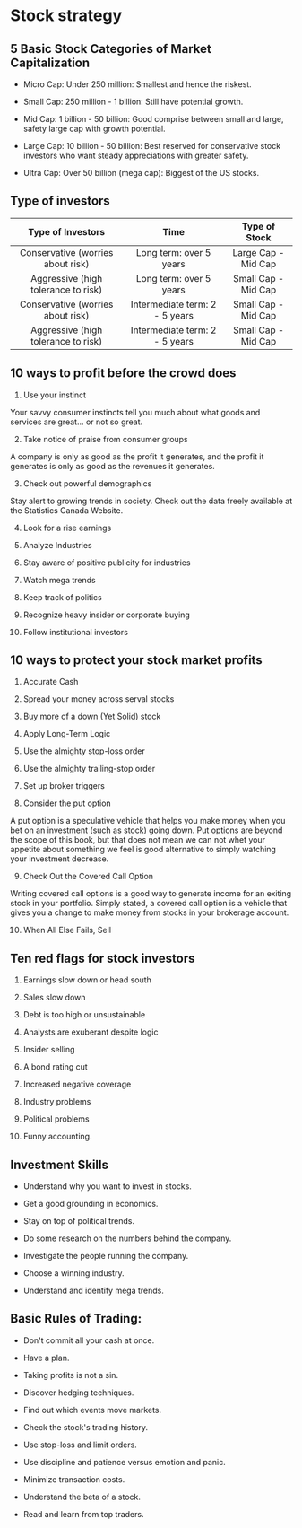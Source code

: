 # Stock strategy

## 5 Basic Stock Categories of Market Capitalization

* Micro Cap: Under 250 million: Smallest and hence the riskest.

* Small Cap: 250 million - 1 billion: Still have potential growth.

* Mid Cap: 1 billion - 50 billion: Good comprise between small and large, safety large cap with growth potential.

* Large Cap: 10 billion - 50 billion: Best reserved for conservative stock investors who want steady appreciations with greater safety.

* Ultra Cap: Over 50 billion (mega cap): Biggest of the US stocks.

## Type of investors

| Type of Investors   | Time            | Type of Stock   |
| :-----------------: | :-------------: | :-------------: |
| Conservative (worries about risk) | Long term: over 5 years  | Large Cap - Mid Cap |
| Aggressive (high tolerance to risk) | Long term: over 5 years | Small Cap - Mid Cap |
| Conservative (worries about risk) | Intermediate term: 2 - 5 years | Small Cap - Mid Cap |
| Aggressive (high tolerance to risk) | Intermediate term: 2 - 5 years | Small Cap - Mid Cap |

## 10 ways to profit before the crowd does

1. Use your instinct

Your savvy consumer instincts tell you much about what goods and services are great... or not so great.

2. Take notice of praise from consumer groups

A company is only as good as the profit it generates, and the profit it generates is only as good as the revenues it generates.

3. Check out powerful demographics

Stay alert to growing trends in society. Check out the data freely available at the Statistics Canada Website.

4. Look for a rise earnings

5. Analyze Industries

6. Stay aware of positive publicity for industries

7. Watch mega trends

8. Keep track of politics

9. Recognize heavy insider or corporate buying

10. Follow institutional investors

## 10 ways to protect your stock market profits

1.  Accurate Cash

2. Spread your money across serval stocks

3. Buy more of a down (Yet Solid) stock

4. Apply Long-Term Logic

5. Use the almighty stop-loss order

6. Use the almighty trailing-stop order

7. Set up broker triggers

8. Consider the put option

A put option is a speculative vehicle that helps you make money when you bet on an investment (such as stock) going down. Put options are beyond the scope of this book, but that does not mean we can not whet your appetite about something we feel is good alternative to simply watching your investment decrease.

9. Check Out the Covered Call Option

Writing covered call options is a good way to generate income for an exiting stock in your portfolio. Simply stated, a covered call option is a vehicle that gives you a change to make money from stocks in your brokerage account.

10. When All Else Fails, Sell

## Ten red flags for stock investors

1. Earnings slow down or head south

2. Sales slow down

3. Debt is too high or unsustainable

4. Analysts are exuberant despite logic

5. Insider selling

6. A bond rating cut

7. Increased negative coverage

8. Industry problems

9. Political problems

10. Funny accounting.

## Investment Skills

* Understand why you want to invest in stocks.

* Get a good grounding in economics.

* Stay on top of political trends.

* Do some research on the numbers behind the company.

* Investigate the people running the company.

* Choose a winning industry.

* Understand and identify mega trends.

## Basic Rules of Trading:

* Don't commit all your cash at once.

* Have a plan.

* Taking profits is not a sin.

* Discover hedging techniques.

* Find out which events move markets.

* Check the stock's trading history.

* Use stop-loss and limit orders.

* Use discipline and patience versus emotion and panic.

* Minimize transaction costs.

* Understand the beta of a stock.

* Read and learn from top traders.
